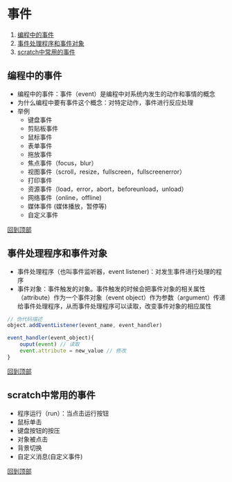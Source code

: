 
# 事件
1. [编程中的事件](#编程中的事件)
2. [事件处理程序和事件对象](#事件处理程序和事件对象)
3. [scratch中常用的事件](#scratch中常用的事件)

## 编程中的事件
* 编程中的事件：事件（event）是编程中对系统内发生的动作和事情的概念
* 为什么编程中要有事件这个概念：对特定动作，事件进行反应处理
* 举例
    * 键盘事件
    * 剪贴板事件
    * 鼠标事件
    * 表单事件
    * 拖放事件
    * 焦点事件（focus，blur）
    * 视图事件（scroll，resize，fullscreen，fullscreenerror）
    * 打印事件
    * 资源事件（load，error，abort，beforeunload，unload）
    * 网络事件（online，offline)
    * 媒体事件 (媒体播放，暂停等)
    * 自定义事件

[回到顶部](#事件)

## 事件处理程序和事件对象
* 事件处理程序（也叫事件监听器，event listener)：对发生事件进行处理的程序
* 事件对象：事件触发的对象。事件触发的时候会把事件对象的相关属性（attribute）作为一个事件对象（event object）作为参数（argument）传递给事件处理程序，从而事件处理程序可以读取，改变事件对象的相应属性

```javascript
// 伪代码描述
object.addEventListener(event_name, event_handler)

event_handler(event_object){
    ouput(event) // 读取
    event.attribute = new_value // 修改
}
```

[回到顶部](#事件)

## scratch中常用的事件
* 程序运行（run）：当点击运行按钮
* 鼠标单击
* 键盘按钮的按压
* 对象被点击
* 背景切换
* 自定义消息(自定义事件)

[回到顶部](#事件)
